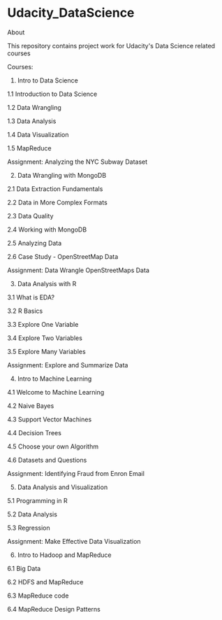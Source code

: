 # Udacity_DataScience
About

This repository contains project work for Udacity's Data Science related courses

Courses:
  
  1. Intro to Data Science

  1.1 Introduction to Data Science
  
  1.2 Data Wrangling
  
  1.3 Data Analysis
  
  1.4 Data Visualization
  
  1.5 MapReduce
  
  Assignment: Analyzing the NYC Subway Dataset


  2. Data Wrangling with MongoDB

  2.1 Data Extraction Fundamentals
  
  2.2 Data in More Complex Formats
  
  2.3 Data Quality
  
  2.4 Working with MongoDB
  
  2.5 Analyzing Data
  
  2.6 Case Study - OpenStreetMap Data
  
  Assignment: Data Wrangle OpenStreetMaps Data

  
  3. Data Analysis with R

  3.1 What is EDA?
  
  3.2 R Basics
  
  3.3 Explore One Variable
  
  3.4 Explore Two Variables
  
  3.5 Explore Many Variables
  
  Assignment: Explore and Summarize Data


  4. Intro to Machine Learning

  4.1 Welcome to Machine Learning
  
  4.2 Naive Bayes
  
  4.3 Support Vector Machines
  
  4.4 Decision Trees
  
  4.5 Choose your own Algorithm
  
  4.6 Datasets and Questions
  
  Assignment: Identifying Fraud from Enron Email


  5. Data Analysis and Visualization

  5.1 Programming in R
  
  5.2 Data Analysis
  
  5.3 Regression
  
  Assignment: Make Effective Data Visualization


  6. Intro to Hadoop and MapReduce

  6.1 Big Data
  
  6.2 HDFS and MapReduce
  
  6.3 MapReduce code
  
  6.4 MapReduce Design Patterns
  

